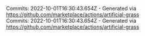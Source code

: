 Commits: 2022-10-01T16:30:43.654Z - Generated via https://github.com/marketplace/actions/artificial-grass
<br>
Commits: 2022-10-01T16:30:43.654Z - Generated via https://github.com/marketplace/actions/artificial-grass
<br>
